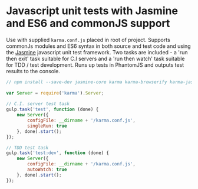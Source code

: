 # Javascript unit tests with Jasmine and ES6 and commonJS support

Use with supplied ```karma.conf.js``` placed in root of project. Supports commonJs modules and ES6 syntax in both source and test code and using the [Jasmine](http://jasmine.github.io/) javascript unit test framework. Two tasks are included - a 'run then exit' task suitable for C.I servers and a 'run then watch' task suitable for TDD / test development. Runs up tests in PhantomJS and outputs test results to the console.

```js
// npm install --save-dev jasmine-core karma karma-browserify karma-jasmine karma-mocha-reporter karma-phantomjs-launcher phantomjs
 
var Server = require('karma').Server;
   
// C.I. server test task
gulp.task('test', function (done) {
    new Server({
        configFile: __dirname + '/karma.conf.js',
        singleRun: true
    }, done).start();
});

// TDD test task
gulp.task('test:dev', function (done) {
    new Server({
        configFile: __dirname + '/karma.conf.js',
        autoWatch: true
    }, done).start();
});
```